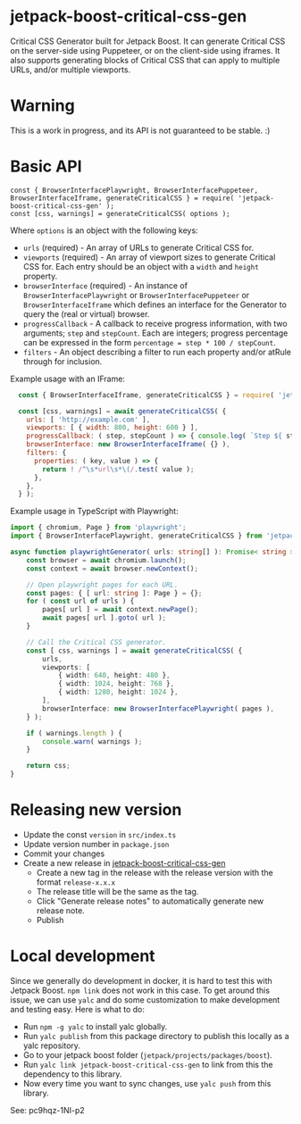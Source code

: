# jetpack-boost-critical-css-gen

Critical CSS Generator built for Jetpack Boost. It can generate Critical CSS on the server-side using Puppeteer, or on the client-side using iframes. It also supports generating blocks of Critical CSS that can apply to multiple URLs, and/or multiple viewports.

# Warning

This is a work in progress, and its API is not guaranteed to be stable. :)

# Basic API

```
const { BrowserInterfacePlaywright, BrowserInterfacePuppeteer, BrowserInterfaceIframe, generateCriticalCSS } = require( 'jetpack-boost-critical-css-gen' );
const [css, warnings] = generateCriticalCSS( options );
```

Where `options` is an object with the following keys:

- `urls` (required) - An array of URLs to generate Critical CSS for.
- `viewports` (required) - An array of viewport sizes to generate Critical CSS for. Each entry should be an object with a `width` and `height` property.
- `browserInterface` (required) - An instance of `BrowserInterfacePlaywright` or `BrowserInterfacePuppeteer` or `BrowserInterfaceIframe` which defines an interface for the Generator to query the (real or virtual) browser.
- `progressCallback` - A callback to receive progress information, with two arguments; `step` and `stepCount`. Each are integers; progress percentage can be expressed in the form `percentage = step * 100 / stepCount`.
- `filters` - An object describing a filter to run each property and/or atRule through for inclusion.

Example usage with an IFrame:
```javascript
  const { BrowserInterfaceIframe, generateCriticalCSS } = require( 'jetpack-boost-critical-css-gen' );

  const [css, warnings] = await generateCriticalCSS( {
    urls: [ 'http://example.com' ],
    viewports: [ { width: 800, height: 600 } ],
    progressCallback: ( step, stepCount ) => { console.log( `Step ${ step } of ${ stepCount }.` ); },
    browserInterface: new BrowserInterfaceIframe( {} ),
    filters: {
      properties: ( key, value ) => {
        return ! /^\s*url\s*\(/.test( value );
      },
    },
  } );
```

Example usage in TypeScript with Playwright:
```typescript
import { chromium, Page } from 'playwright';
import { BrowserInterfacePlaywright, generateCriticalCSS } from 'jetpack-boost-critical-css-gen';

async function playwrightGenerator( urls: string[] ): Promise< string > {
	const browser = await chromium.launch();
	const context = await browser.newContext();

	// Open playwright pages for each URL.
	const pages: { [ url: string ]: Page } = {};
	for ( const url of urls ) {
		pages[ url ] = await context.newPage();
		await pages[ url ].goto( url );
	}

	// Call the Critical CSS generator.
	const [ css, warnings ] = await generateCriticalCSS( {
		urls,
		viewports: [
			{ width: 640, height: 480 },
			{ width: 1024, height: 768 },
			{ width: 1280, height: 1024 },
		],
		browserInterface: new BrowserInterfacePlaywright( pages ),
	} );

	if ( warnings.length ) {
		console.warn( warnings );
	}

	return css;
}
```

# Releasing new version
- Update the const `version` in `src/index.ts`
- Update version number in `package.json`
- Commit your changes
- Create a new release in [jetpack-boost-critical-css-gen](https://github.com/Automattic/jetpack-boost-critical-css-gen/releases/new)
	- Create a new tag in the release with the release version with the format `release-x.x.x`
	- The release title will be the same as the tag.
	- Click "Generate release notes" to automatically generate new release note.
	- Publish

# Local development
Since we generally do development in docker, it is hard to test this with Jetpack Boost. `npm link` does not work in this case.
To get around this issue, we can use `yalc` and do some customization to make development and testing easy. Here is what to do:

- Run `npm -g yalc` to install yalc globally.
- Run `yalc publish` from this package directory to publish this locally as a yalc repository.
- Go to your jetpack boost folder (`jetpack/projects/packages/boost`).
- Run `yalc link jetpack-boost-critical-css-gen` to link from this the dependency to this library.
- Now every time you want to sync changes, use `yalc push` from this library.

See: pc9hqz-1NI-p2
